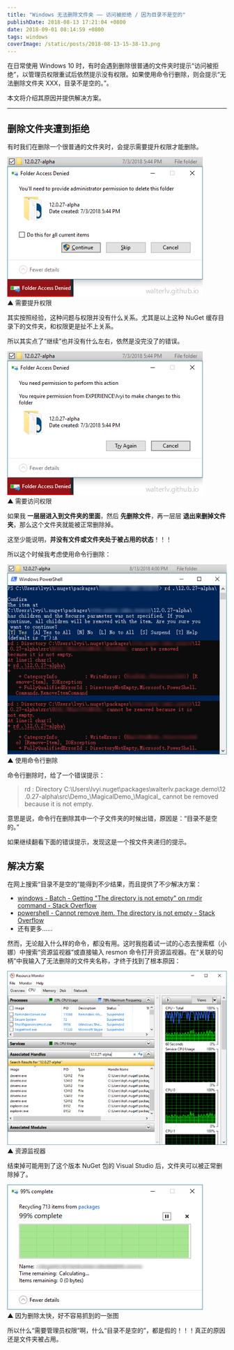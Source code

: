 ```yaml
---
title: "Windows 无法删除文件夹 —— 访问被拒绝 / 因为目录不是空的"
publishDate: 2018-08-13 17:21:04 +0800
date: 2018-09-01 08:14:59 +0800
tags: windows
coverImage: /static/posts/2018-08-13-15-38-13.png
---
```


在日常使用 Windows 10 时，有时会遇到删除很普通的文件夹时提示“访问被拒绝”，以管理员权限重试后依然提示没有权限。如果使用命令行删除，则会提示“无法删除文件夹 XXX，目录不是空的。”。

本文将介绍其原因并提供解决方案。

---

<div id="toc"></div>

## 删除文件夹遭到拒绝

有时我们在删除一个很普通的文件夹时，会提示需要提升权限才能删除。

![需要提升权限](/static/posts/2018-08-13-15-38-13.png)  
▲ 需要提升权限

其实按照经验，这种问题与权限并没有什么关系。尤其是以上这种 NuGet 缓存目录下的文件夹，和权限更是扯不上关系。

所以其实点了“继续”也并没有什么左右，依然是没完没了的错误。

![需要访问权限](/static/posts/2018-08-13-15-40-53.png)  
▲ 需要访问权限

如果我 **一层层进入到文件夹的里面**，然后 **先删除文件**，再一层层 **退出来删掉文件夹**，那么这个文件夹就能被正常删除掉。

这至少能说明，**并没有文件或文件夹处于被占用的状态**！！！

所以这个时候我考虑使用命令行删除：

![使用命令行删除](/static/posts/2018-08-13-16-06-01.png)  
▲ 使用命令行删除

命令行删除时，给了一个错误提示：

> rd : Directory C:\Users\lvyi\.nuget\packages\walterlv.package.demo\12
> .0.27-alpha\src\Demo_\MagicalDemo_\Magical_ cannot be removed
> because it is not empty.

意思是说，命令行在删除其中一个子文件夹的时候出错，原因是：“目录不是空的。”

如果继续翻看下面的错误提示，发现这是一个按文件夹递归的提示。

## 解决方案

在网上搜索“目录不是空的”能得到不少结果，而且提供了不少解决方案：

- [windows - Batch - Getting "The directory is not empty" on rmdir command - Stack Overflow](https://stackoverflow.com/q/22948189/6233938)
- [powershell - Cannot remove item. The directory is not empty - Stack Overflow](https://stackoverflow.com/q/38141528/6233938)
- 还有更多……

然而，无论敲入什么样的命令，都没有用。这时我抱着试一试的心态去搜索框（小娜）中搜索“资源监视器”或直接输入 resmon 命令打开资源监视器。在“关联的句柄”中我输入了无法删除的文件夹名称，才终于找到了根本原因：

![资源监视器](/static/posts/2018-08-13-16-51-43.png)  
▲ 资源监视器

结束掉可能用到了这个版本 NuGet 包的 Visual Studio 后，文件夹可以被正常删除掉了。

![删除文件夹](/static/posts/2018-08-13-16-58-19.png)  
▲ 因为删除太快，好不容易抓到的一张图

所以什么“需要管理员权限”啊，什么“目录不是空的”，都是假的！！！真正的原因还是文件夹被占用。

